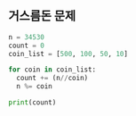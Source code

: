 ## 거스름돈 문제

```python
n = 34530
count = 0
coin_list = [500, 100, 50, 10]

for coin in coin_list:
  count += (n//coin)
  n %= coin

print(count)
```

